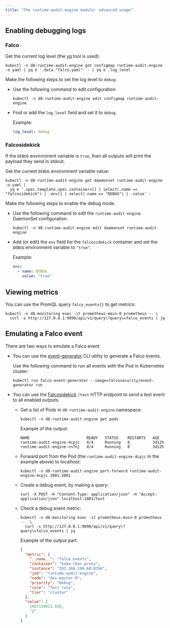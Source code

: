 ```yaml
---
title: "The runtime-audit-engine module: advanced usage"
---
```


## Enabling debugging logs

### Falco

Get the current log level (the [yq](https://github.com/mikefarah/yq) tool is used):

```shell
kubectl -n d8-runtime-audit-engine get configmap runtime-audit-engine -o yaml | yq e '.data."falco.yaml"' - | yq e .log_level - 
```

Make the following steps to set the log level to `debug`:
- Use the following command to edit configuration:

  ```shell
  kubectl -n d8-runtime-audit-engine edit configmap runtime-audit-engine
  ```

- Find or add the `log_level` field and set it to `debug`.

  Example:

  ```yaml
  log_level: debug
  ```

### Falcosidekick

If the `DEBUG` environment variable is `true`, then all outputs will print the payload they send in stdout.

Get the current `DEBUG` environment variable value:

```shell
kubectl -n d8-runtime-audit-engine get daemonset runtime-audit-engine -o yaml | 
  yq e '.spec.template.spec.containers[] | select(.name == "falcosidekick") | .env[] | select(.name == "DEBUG") | .value' -
```

Make the following steps to enable the debug mode.

- Use the following command to edit the `runtime-audit-engine` DaemonSet configuration:

  ```shell
  kubectl -n d8-runtime-audit-engine edit daemonset runtime-audit-engine
  ```

- Add (or edit) the `env` field for the `falcosidekick` container and set the `DEBUG` environment variable to `"true"`.

  Example:

  ```yaml
  env:
    - name: DEBUG
      value: "true"
  ```

## Viewing metrics

You can use the PromQL query `falco_events{}` to get metrics:

```shell
kubectl -n d8-monitoring exec -it prometheus-main-0 prometheus -- \
  curl -s http://127.0.0.1:9090/api/v1/query\?query\=falco_events | jq
```

## Emulating a Falco event

There are two ways to emulate a Falco event:

- You can use the [event-generator](https://github.com/falcosecurity/event-generator) CLI utility to generate a Falco events.

  Use the following command to run all events with the Pod in Kubernetes cluster:

  ```shell
  kubectl run falco-event-generator --image=falcosecurity/event-generator run
  ```

- You can use the [Falcosidekick](https://github.com/falcosecurity/falcosidekick) `/test` HTTP endpoint to send a test event to all enabled outputs.

  - Get a list of Pods in `d8-runtime-audit-engine` namespace:
  
    ```shell
    kubectl -n d8-runtime-audit-engine get pods
    ```
  
    Example of the output:

    ```text
    NAME                         READY   STATUS    RESTARTS   AGE
    runtime-audit-engine-4cpjc   4/4     Running   0          3d12h
    runtime-audit-engine-rn7nj   4/4     Running   0          3d12h
    ```

  - Forward port from the Pod (the `runtime-audit-engine-4cpjc` in the example above) to localhost:

    ```shell
    kubectl -n d8-runtime-audit-engine port-forward runtime-audit-engine-4cpjc 2801:2801
    ```

  - Create a debug event, by making a query:

    ```shell
    curl -X POST -H "Content-Type: application/json" -H "Accept: application/json" localhost:2801/test
    ```
  
  - Check a debug event metric:
  
    ```shell
    kubectl -n d8-monitoring exec -it prometheus-main-0 prometheus --  \
      curl -s http://127.0.0.1:9090/api/v1/query\?query\=falco_events | jq
    ```

    Example of the output part:
  
    ```json
    {
      "metric": {
        "__name__": "falco_events",
        "container": "kube-rbac-proxy",
        "instance": "192.168.199.60:8766",
        "job": "runtime-audit-engine",
        "node": "dev-master-0",
        "priority": "Debug",
        "rule": "Test rule",
        "tier": "cluster"
      },
      "value": [
        1687150913.828,
        "2"
      ]
    }
    ```
